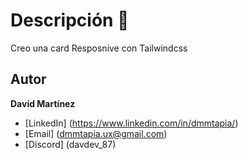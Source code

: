 # Descripción 🙂
Creo una card Resposnive con Tailwindcss
## Autor
**David Martínez**
* [LinkedIn] (https://www.linkedin.com/in/dmmtapia/)
* [Email] (dmmtapia.ux@gmail.com)
* [Discord] (davdev_87)

